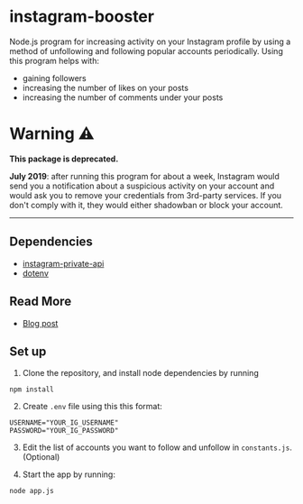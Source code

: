 # instagram-booster
Node.js program for increasing activity on your Instagram profile by using a method of unfollowing and following popular accounts periodically. Using this program helps with: 
* gaining followers
* increasing the number of likes on your posts
* increasing the number of comments under your posts

# Warning ⚠️
**This package is deprecated.**

**July 2019**: after running this program for about a week, Instagram would send you a notification about a suspicious activity on your account and would ask you to remove your credentials from 3rd-party services. If you don't comply with it, they would either shadowban or block your account.

---

## Dependencies
* [instagram-private-api](https://github.com/huttarichard/instagram-private-api)
* [dotenv](https://github.com/motdotla/dotenv)

## Read More
* [Blog post](https://vldmrkl.com/blog/how-50-lines-of-code-raised-a-thousand-followers-on-instagram-within-one-month)

## Set up
1. Clone the repository, and install node dependencies by running 
```
npm install
```

2. Create `.env` file using this this format:
```
USERNAME="YOUR_IG_USERNAME"
PASSWORD="YOUR_IG_PASSWORD"
```

3. Edit the list of accounts you want to follow and unfollow in `constants.js`. (Optional)

4. Start the app by running:
```
node app.js
```
